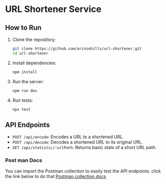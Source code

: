 # URL Shortener Service

## How to Run

1. Clone the repository:

   ```bash
   git clone https://github.com/arinzehills/url-shortener.git
   cd url-shortener
   ```

2. Install dependencies:

   ```bash
   npm install
   ```

3. Run the server:

   ```bash
   npm run dev
   ```

4. Run tests:
   ```bash
   npx test
   ```

## API Endpoints

- `POST /api/encode`: Encodes a URL to a shortened URL.
- `POST /api/decode`: Decodes a shortened URL to its original URL.
- `GET /api/statistic/:urlPath`: Returns basic stats of a short URL path.

### Post man Docs

You can import the Postman collection to easily test the API endpoints. click the link below to do that
[Postman collection docs](https://documenter.getpostman.com/view/16821985/2sA3XMjP7r)
